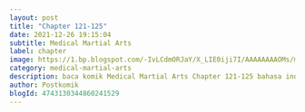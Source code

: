```yaml
---
layout: post 
title: "Chapter 121-125"
date: 2021-12-26 19:15:04
subtitle: Medical Martial Arts
label: chapter
image: https://1.bp.blogspot.com/-IvLCdmORJaY/X_LIE0iji7I/AAAAAAAAOMs/my-ksfNuVoMy9gdwIt18iT8_Bjpc32ldwCLcBGAsYHQ/s72-c/cover-Medical-Martial-Arts.jpg
category: medical-martial-arts
description: baca komik Medical Martial Arts Chapter 121-125 bahasa indonesia 
author: Postkomik
blogId: 4743130344860241529
---
```

